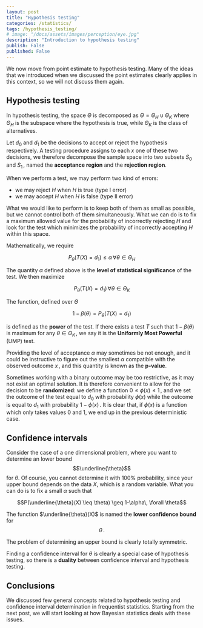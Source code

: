 ```yaml
---
layout: post
title: "Hypothesis testing"
categories: /statistics/
tags: /hypothesis_testing/
# image: "/docs/assets/images/perception/eye.jpg"
description: "Introduction to hypothesis testing"
publish: False
published: False
---
```


We now move from point estimate to hypothesis testing.
Many of the ideas that we introduced when we discussed the point
estimates clearly applies in this context, so we will not discuss
them again.

## Hypothesis testing

In hypothesis testing, the space $\Theta$ is decomposed
as $\Theta = \Theta_H \cup \Theta_K$ where $\Theta_H$
is the subspace where the hypothesis is true,
while $\Theta_K$ is the class of alternatives.

Let $d_0$ and $d_1$ be the decisions to accept or reject
the hypothesis respectively.
A testing procedure assigns to each $x$ one of these two decisions,
we therefore decompose the sample space into two subsets $S_0$ and $S_1\,,$
named the **acceptance region** and the **rejection region**.

When we perform a test, we may perform two kind of errors:
- we may reject $H$ when $H$ is true (type I error)
- we may accept $H$ when $H$ is false (type II error)

What we would like to perform is to keep both of them as small as possible,
but we cannot control both of them simultaneously.
What we can do is to fix a maximum allowed value for the probability
of incorrectly rejecting $H$ and look for the test which minimizes
the probability of incorrectly accepting $H$ within this space.

Mathematically, we require

$$ P_\theta( T(X) = d_1 ) \leq \alpha\,  \forall \theta \in \Theta_H $$

The quantity $\alpha$ defined above is the **level of statistical significance**
of the test.
We then maximize

$$
P_\theta(T(X) = d_1) \, \forall \theta \in \Theta_K
$$

The function, defined over $\Theta$

$$
1-\beta(\theta) = P_\theta(T(X) = d_1)
$$

is defined as the **power** of the test.
If there exists a test $T$ such that $1-\beta(\theta)$ is maximum
for any $\theta \in \Theta_K\,,$ we say it is the
**Uniformly Most Powerful** (UMP) test.

Providing the level of acceptance $\alpha$ may sometimes be not
enough, and it could be instructive to figure out
the smallest $\alpha$ compatible with the observed outcome $x\,,$
and this quantity is known as the **p-value**.


Sometimes working with a binary outcome may be too restrictive, as it may
not exist an optimal solution.
It is therefore convenient to allow for the decision to be **randomized**:
we define a function $0\leq \phi(x)\leq 1\,,$ and we set the outcome of
the test equal to $d_0$ with probability $\phi(x)$
while the outcome is equal to $d_1$ with probability $1-\phi(x)\,.$
It is clear that, if $\phi(x)$ is a function which only takes
values 0 and 1, we end up in the previous deterministic case.

## Confidence intervals

Consider the case of a one dimensional problem, where you want
to determine an lower bound $$\underline{\theta}$$ for $\theta$.
Of course, you cannot determine it with 100% probability,
since your upper bound depends on the data $X$, which is a random
variable.
What you can do is to fix a small $\alpha$ such that

$$P(\underline{\theta}(X) \leq \theta) \geq 1-\alpha\, \forall \theta$$

The function $\underline{\theta}(X)$ is named the **lower confidence
bound** for $$\theta\,.$$

The problem of determining an upper bound is clearly totally symmetric.

Finding a confidence interval for $\theta$ is clearly
a special case of hypothesis testing, so there is a **duality**
between confidence interval and hypothesis testing.

## Conclusions

We discussed few general concepts related to hypothesis
testing and confidence interval determination in frequentist
statistics.
Starting from the next post, we will start looking at how Bayesian statistics
deals with these issues.
